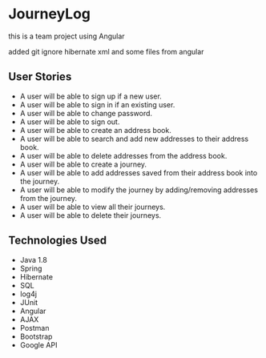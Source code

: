 # JourneyLog

this is a team project using Angular

added git ignore hibernate xml and some files from angular

## **User Stories**

- A user will be able to sign up if a new user.
- A user will be able to sign in if an existing user.
- A user will be able to change password.
- A user will be able to sign out.
- A user will be able to create an address book.
- A user will be able to search and add new addresses to their address book.
- A user will be able to delete addresses from the address book.
- A user will be able to create a journey.
- A user will be able to add addresses saved from their address book into the journey.
- A user will be able to modify the journey by adding/removing addresses from the journey.
- A user will be able to view all their journeys.
- A user will be able to delete their journeys.

## **Technologies Used**

- Java 1.8
- Spring
- Hibernate
- SQL
- log4j
- JUnit
- Angular
- AJAX
- Postman
- Bootstrap
- Google API
